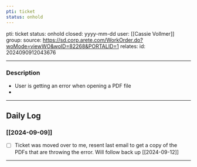 ```yaml
---
pti: ticket
status: onhold
---
```

pti: ticket 
status: onhold
closed: yyyy-mm-dd
user: [[Cassie Vollmer]]
group: 
source: https://sd.corp.arete.com/WorkOrder.do?woMode=viewWO&woID=82268&PORTALID=1
relates: 
id: 2024090912043676

---
### Description
- User is getting an error when opening a PDF file
-

---
## Daily Log
### [[2024-09-09]]
- [ ] Ticket was moved over to me, resent last email to get a copy of the PDFs that are throwing the error. Will follow back up [[2024-09-12]]
---




